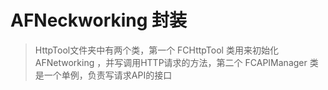 # AFNeckworking 封装

>HttpTool文件夹中有两个类，第一个 FCHttpTool 类用来初始化 AFNetworking ，并写调用HTTP请求的方法，第二个 FCAPIManager 类是一个单例，负责写请求API的接口

